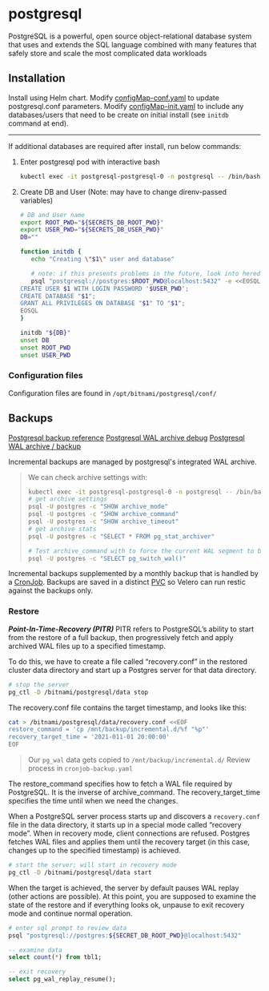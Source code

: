 # postgresql

PostgreSQL is a powerful, open source object-relational database system that uses and extends the SQL language combined with many features that safely store and scale the most complicated data workloads

## Installation

Install using Helm chart.
Modify [configMap-conf.yaml](configMap-conf.yaml) to update postgresql.conf parameters.
Modify [configMap-init.yaml](configMap-init.yaml) to include any databases/users that need to be create on initial install (see `initdb` command at end).

----------

If additional databases are required after install, run below commands:

1. Enter postgresql pod with interactive bash

   ```sh
   kubectl exec -it postgresql-postgresql-0 -n postgresql -- /bin/bash
   ```

2. Create DB and User (Note: may have to change direnv-passed variables)

   ```sh
   # DB and User name
   export ROOT_PWD="${SECRETS_DB_ROOT_PWD}"
   export USER_PWD="${SECRETS_DB_USER_PWD}"
   DB=""

   function initdb {
      echo "Creating \"$1\" user and database"

      # note: if this presents problems in the future, look into heredoc indentations
      psql "postgresql://postgres:$ROOT_PWD@localhost:5432" -e <<EOSQL
   CREATE USER $1 WITH LOGIN PASSWORD '$USER_PWD';
   CREATE DATABASE "$1";
   GRANT ALL PRIVILEGES ON DATABASE "$1" TO "$1";
   EOSQL
   }

   initdb "${DB}"
   unset DB
   unset ROOT_PWD
   unset USER_PWD
   ```

### Configuration files

Configuration files are found in `/opt/bitnami/postgresql/conf/`

## Backups

[Postgresql backup reference](https://www.postgresql.org/docs/14/continuous-archiving.html)
[Postgresql WAL archive debug](https://blog.dbi-services.com/__trashed-3/)
[Postgresql WAL archive / backup](https://www.zimmi.cz/posts/2018/postgresql-backup-and-recovery-orchestration-wal-archiving/)

Incremental backups are managed by postgresql's integrated WAL archive.

> We can check archive settings with:
>
> ```sh
> kubectl exec -it postgresql-postgresql-0 -n postgresql -- /bin/bash
> # get archive settings
> psql -U postgres -c "SHOW archive_mode"
> psql -U postgres -c "SHOW archive_command"
> psql -U postgres -c "SHOW archive_timeout"
> # get archive stats
> psql -U postgres -c "SELECT * FROM pg_stat_archiver"
>
># Test archive_command with to force the current WAL segment to be closed and a new one to be created
> psql -U postgres -c "SELECT pg_switch_wal()"
> ````

Incremental backups supplemented by a monthly backup that is handled by a [CronJob](cronjob-backup.yaml).
Backups are saved in a distinct [PVC](pvc.yaml) so Velero can run restic against the backups only.

### Restore

***Point-In-Time-Recovery (PITR)***
PITR refers to PostgreSQL’s ability to start from the restore of a full backup, then progressively fetch and apply archived WAL files up to a specified timestamp.

To do this, we have to create a file called “recovery.conf” in the restored cluster data directory and start up a Postgres server for that data directory.

```sh
# stop the server
pg_ctl -D /bitnami/postgresql/data stop
```

The recovery.conf file contains the target timestamp, and looks like this:

```sh
cat > /bitnami/postgresql/data/recovery.conf <<EOF
restore_command = 'cp /mnt/backup/incremental.d/%f "%p"'
recovery_target_time = '2021-011-01 20:00:00'
EOF
```

> Our `pg_wal` data gets copied to `/mnt/backup/incremental.d/`
> Review process in `cronjob-backup.yaml`

The restore_command specifies how to fetch a WAL file required by PostgreSQL. It is the inverse of archive_command. The recovery_target_time specifies the time until when we need the changes.

When a PostgreSQL server process starts up and discovers a `recovery.conf` file in the data directory,
it starts up in a special mode called “recovery mode”. When in recovery mode, client connections are refused.
Postgres fetches WAL files and applies them until the recovery target (in this case, changes up to the specified timestamp) is achieved.

```sh
# start the server; will start in recovery mode
pg_ctl -D /bitnami/postgresql/data start
```

When the target is achieved, the server by default pauses WAL replay (other actions are possible).
At this point, you are supposed to examine the state of the restore and if everything looks ok,
unpause to exit recovery mode and continue normal operation.

```sh
# enter sql prompt to review data
psql "postgresql://postgres:${SECRET_DB_ROOT_PWD}@localhost:5432"
```

```sql
-- examine data
select count(*) from tbl1;

-- exit recovery
select pg_wal_replay_resume();
```
